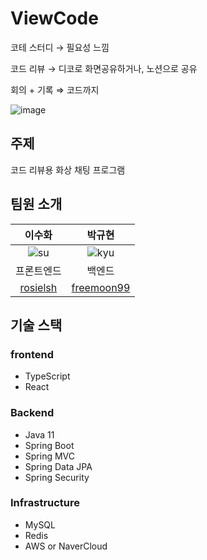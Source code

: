 # ViewCode
코테 스터디 → 필요성 느낌

코드 리뷰 → 디코로 화면공유하거나, 노션으로 공유

회의 + 기록 ⇒ 코드까지

![image](https://github.com/rosielsh/view-code/assets/102667851/1a40ff89-7680-438f-b9b0-e6a165525304)

## 주제
코드 리뷰용 화상 채팅 프로그램

## 팀원 소개
| 이수화 | 박규현 |
|:------:|:------:|
| ![su] | ![kyu]|
| 프론트엔드 | 백엔드 |
| [rosielsh](https://github.com/rosielsh) | [freemoon99](https://github.com/freemoon99) |

## 기술 스택
### frontend
- TypeScript
- React

### Backend
- Java 11
- Spring Boot
- Spring MVC
- Spring Data JPA
- Spring Security

### Infrastructure
- MySQL
- Redis
- AWS or NaverCloud


<!-- Icon Refernces -->
[su]: https://github.com/rosielsh/view-code/assets/102667851/ab9fece5-d1f5-402b-89b5-b6f252103691
[kyu]: https://user-images.githubusercontent.com/102667851/230325642-ba742aed-6f63-469c-bfb6-b5aefcf2d967.png


